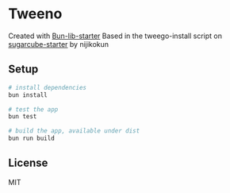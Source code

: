 # Tweeno

Created with [Bun-lib-starter](https://github.com/wobsoriano/bun-lib-starter)
Based in the tweego-install script on [sugarcube-starter](https://github.com/nijikokun/sugarcube-starter/) by nijikokun 

## Setup

```bash
# install dependencies
bun install

# test the app
bun test

# build the app, available under dist
bun run build
```

## License

MIT
